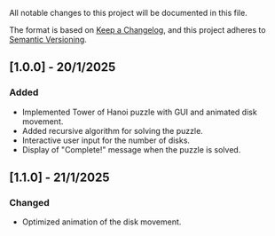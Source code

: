 All notable changes to this project will be documented in this file.

The format is based on [Keep a Changelog](https://keepachangelog.com/en/1.0.0/),
and this project adheres to [Semantic Versioning](https://semver.org/spec/v2.0.0.html).


## [1.0.0] - 20/1/2025

### Added
- Implemented Tower of Hanoi puzzle with GUI and animated disk movement.
- Added recursive algorithm for solving the puzzle.
- Interactive user input for the number of disks.
- Display of "Complete!" message when the puzzle is solved.


## [1.1.0] - 21/1/2025

### Changed
- Optimized animation of the disk movement.
